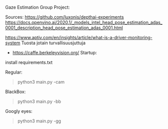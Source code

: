 Gaze Estimation Group Project:

Sources:
https://github.com/luxonis/depthai-experiments
https://docs.openvino.ai/2020.1/_models_intel_head_pose_estimation_adas_0001_description_head_pose_estimation_adas_0001.html

https://www.aptiv.com/en/insights/article/what-is-a-driver-monitoring-system
Tuosta jotain turvallisuusjuttuja

- https://caffe.berkeleyvision.org/
Startup:

install requirements.txt

Regular:
> python3 main.py -cam

BlackBox:

> python3 main.py -bb


Googly eyes:
> python3 main.py -gg
